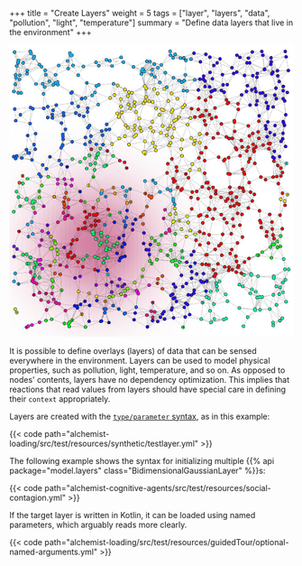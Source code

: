 +++
title = "Create Layers"
weight = 5
tags = ["layer", "layers", "data", "pollution", "light", "temperature"]
summary = "Define data layers that live in the environment"
+++

![simulation with layer](layer.jpeg)

It is possible to define overlays (layers) of data that can be sensed everywhere in the environment.
Layers can be used to model physical properties, such as pollution, light, temperature, and so on.
As opposed to nodes' contents, layers have no dependency optimization.
This implies that reactions that read values from layers should have special care in defining their `context` appropriately.

Layers are created with the [`type/parameter` syntax](/reference/yaml/#arbitrary-class-loading-system),
as in this example:

{{< code path="alchemist-loading/src/test/resources/synthetic/testlayer.yml" >}}

The following example shows the syntax for initializing multiple
{{% api package="model.layers" class="BidimensionalGaussianLayer" %}}s:

{{< code path="alchemist-cognitive-agents/src/test/resources/social-contagion.yml" >}}

If the target layer is written in Kotlin, it can be loaded using named parameters,
which arguably reads more clearly.

{{< code path="alchemist-loading/src/test/resources/guidedTour/optional-named-arguments.yml" >}}
